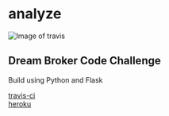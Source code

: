 # analyze
![Image of travis](https://travis-ci.org/izballs/analyze.svg?branch=main)  
## Dream Broker Code Challenge

Build using Python and Flask

[travis-ci](https://travis-ci.org/github/izballs/analyze)  
[heroku](https://analyzedreambroker.herokuapp.com)
